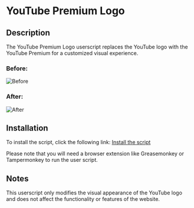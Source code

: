 # YouTube Premium Logo

## Description

The YouTube Premium Logo userscript replaces the YouTube logo with the YouTube Premium for a customized visual experience.

### Before:

![Before](https://user-images.githubusercontent.com/57800056/245666234-e0c3afd8-9ca1-44fd-8595-47ec0f6c4cfc.png)

### After:

![After](https://user-images.githubusercontent.com/57800056/245666143-0d8d5230-d40d-4692-9dee-1a05cbf58828.png)

## Installation

To install the script, click the following link: [Install the script](https://gist.github.com/barraIhsan/bc901bc9c3604749d48361d23a094d29/raw/ytPremiumLogo.user.js)

Please note that you will need a browser extension like Greasemonkey or Tampermonkey to run the user script.

## Notes

This userscript only modifies the visual appearance of the YouTube logo and does not affect the functionality or features of the website.
